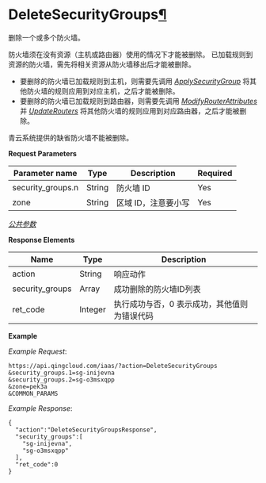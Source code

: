 ---
---

# DeleteSecurityGroups[¶](#deletesecuritygroups "永久链接至标题")

删除一个或多个防火墙。

防火墙须在没有资源（主机或路由器）使用的情况下才能被删除。 已加载规则到资源的防火墙，需先将相关资源从防火墙移出后才能被删除。

*   要删除的防火墙已加载规则到主机，则需要先调用 [_ApplySecurityGroup_](apply_security_group.html#api-apply-security-group) 将其他防火墙的规则应用到对应主机，之后才能被删除。
*   要删除的防火墙已加载规则到路由器，则需要先调用 [_ModifyRouterAttributes_](../router/modify_router_attributes.html#api-modify-router-attributes) 并 [_UpdateRouters_](../router/update_routers.html#api-update-routers) 将其他防火墙的规则应用到对应路由器，之后才能被删除。

青云系统提供的缺省防火墙不能被删除。

**Request Parameters**

| Parameter name | Type | Description | Required |
| --- | --- | --- | --- |
| security_groups.n | String | 防火墙 ID | Yes |
| zone | String | 区域 ID，注意要小写 | Yes |

[_公共参数_](../../common/parameters.html#api-common-parameters)

**Response Elements**

| Name | Type | Description |
| --- | --- | --- |
| action | String | 响应动作 |
| security_groups | Array | 成功删除的防火墙ID列表 |
| ret_code | Integer | 执行成功与否，0 表示成功，其他值则为错误代码 |

**Example**

_Example Request_:

```
https://api.qingcloud.com/iaas/?action=DeleteSecurityGroups
&security_groups.1=sg-inijevna
&security_groups.2=sg-o3msxqpp
&zone=pek3a
&COMMON_PARAMS
```

_Example Response_:

```
{
  "action":"DeleteSecurityGroupsResponse",
  "security_groups":[
    "sg-inijevna",
    "sg-o3msxqpp"
  ],
  "ret_code":0
}
```
